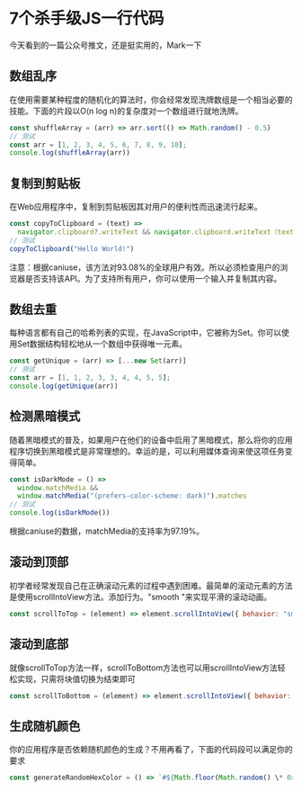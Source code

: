 # 7个杀手级JS一行代码

今天看到的一篇公众号推文，还是挺实用的，Mark一下

## 数组乱序

在使用需要某种程度的随机化的算法时，你会经常发现洗牌数组是一个相当必要的技能。下面的片段以O(n log n)的复杂度对一个数组进行就地洗牌。

```js
const shuffleArray = (arr) => arr.sort(() => Math.random() - 0.5)
// 测试
const arr = [1, 2, 3, 4, 5, 6, 7, 8, 9, 10];
console.log(shuffleArray(arr))
```

## 复制到剪贴板

在Web应用程序中，复制到剪贴板因其对用户的便利性而迅速流行起来。

```js
const copyToClipboard = (text) =>
  navigator.clipboard?.writeText && navigator.clipboard.writeText（text）
// 测试
copyToClipboard("Hello World!")
```

注意：根据caniuse，该方法对93.08%的全球用户有效。所以必须检查用户的浏览器是否支持该API。为了支持所有用户，你可以使用一个输入并复制其内容。

## 数组去重

每种语言都有自己的哈希列表的实现，在JavaScript中，它被称为Set。你可以使用Set数据结构轻松地从一个数组中获得唯一元素。

```js
const getUnique = (arr) => [...new Set(arr)]
// 测试
const arr = [1, 1, 2, 3, 3, 4, 4, 5, 5];
console.log(getUnique(arr))
```

## 检测黑暗模式

随着黑暗模式的普及，如果用户在他们的设备中启用了黑暗模式，那么将你的应用程序切换到黑暗模式是非常理想的。幸运的是，可以利用媒体查询来使这项任务变得简单。

```js
const isDarkMode = () =>
  window.matchMedia &&
  window.matchMedia("(prefers-color-scheme: dark)").matches
// 测试
console.log(isDarkMode())
```

根据caniuse的数据，matchMedia的支持率为97.19%。

## 滚动到顶部

初学者经常发现自己在正确滚动元素的过程中遇到困难。最简单的滚动元素的方法是使用scrollIntoView方法。添加行为。"smooth "来实现平滑的滚动动画。

```js
const scrollToTop = (element) => element.scrollIntoView({ behavior: "smooth", block: "start" })
```

## 滚动到底部

就像scrollToTop方法一样，scrollToBottom方法也可以用scrollIntoView方法轻松实现，只需将块值切换为结束即可

```js
const scrollToBottom = (element) => element.scrollIntoView({ behavior: "smooth", block: "end" })
```

## 生成随机颜色

你的应用程序是否依赖随机颜色的生成？不用再看了，下面的代码段可以满足你的要求

```js
const generateRandomHexColor = () => `#${Math.floor(Math.random() \* 0xffffff) .toString(16)}`;
```